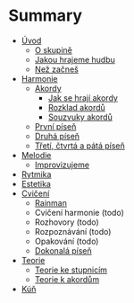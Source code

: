 # Summary

* [Úvod](README.md)
  * [O skupině](uvod/o-skupine.md)
  * [Jakou hrajeme hudbu](uvod/nase-hudba.md)
  * [Než začneš](uvod/nez-zacnes.md)
* [Harmonie](harmonie/uvod-do-harmonie.md)
  * [Akordy](harmonie/akordy/akordy.md)
    * [Jak se hrají akordy](harmonie/akordy/jak-se-hraji-akordy.md)
    * [Rozklad akordů](harmonie/akordy/rozklad-akordu.md)
    * [Souzvuky akordů](harmonie/akordy/souzvuky-akordu.md)
  * [První píseň](harmonie/prvni-pisen.md)
  * [Druhá píseň](harmonie/druha-pisen.md)
  * [Třetí, čtvrtá a pátá píseň](harmonie/treti-ctvrta-a-pata-pisen.md)
* [Melodie](melodie/uvod-do-melodie.md)
  * [Improvizujeme](melodie/improvizované-melodie.md)
* [Rytmika](rytmika/uvod-do-rytmiky.md)
* [Estetika](estetika.md)
* [Cvičení](uvod-ke-cviceni.md)
  * [Rainman](cviceni/rain-men.md)
  * Cvičení harmonie (todo)
  * Rozhovory (todo)
  * Rozpoznávání (todo)
  * Opakování (todo)
  * [Dokonalá píseň](cviceni/dokonaly-kruh.md)
* [Teorie](teorie.md)
  * [Teorie ke stupnicím](teorie/teorie-ke-stupnicim.md)
  * [Teorie k akordům](teorie/teorie-k-akordum.md)
* [Kúň](kun.md)